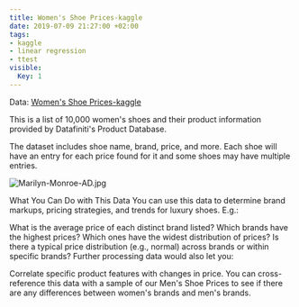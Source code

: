 ```yaml
---
title: Women's Shoe Prices-kaggle
date: 2019-07-09 21:27:00 +02:00
tags:
- kaggle
- linear regression
- ttest
visible:
  Key: 1
---
```


Data: [Women's Shoe Prices-kaggle](https://github.com/gowthamsharma/myblog---finpy.org/blob/gh-pages/uploads/Datafiniti_Womens_Shoes_Jun19.csv)

This is a list of 10,000 women's shoes and their product information provided by Datafiniti's Product Database.

The dataset includes shoe name, brand, price, and more. Each shoe will have an entry for each price found for it and some shoes may have multiple entries.

![Marilyn-Monroe-AD.jpg](/uploads/Marilyn-Monroe-AD.jpg)

What You Can Do with This Data
You can use this data to determine brand markups, pricing strategies, and trends for luxury shoes. E.g.:

What is the average price of each distinct brand listed?
Which brands have the highest prices?
Which ones have the widest distribution of prices?
Is there a typical price distribution (e.g., normal) across brands or within specific brands?
Further processing data would also let you:

Correlate specific product features with changes in price.
You can cross-reference this data with a sample of our Men's Shoe Prices to see if there are any differences between women's brands and men's brands.

